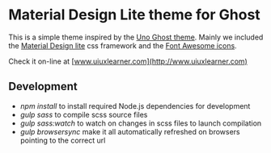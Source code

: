 # Material Design Lite theme for Ghost

This is a simple theme inspired by the [Uno Ghost theme](https://github.com/daleanthony/Uno).
Mainly we included the [Material Design lite](http://www.getmdl.io/) css framework and the [Font Awesome icons](http://fontawesome.io/).

Check it on-line at [www.uiuxlearner.com](http://www.uiuxlearner.com)



## Development

- *npm install* to install required Node.js dependencies for development
- *gulp sass* to compile scss source files
- *gulp sass:watch* to watch on changes in scss files to launch compilation
- *gulp browsersync* make it all automatically refreshed on browsers pointing to the correct url
